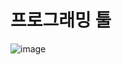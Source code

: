 # 프로그래밍 툴
![image](https://github.com/Berry-G/STUDY/assets/69233747/914d801c-ceab-4c96-977e-992ab121f2c5)


